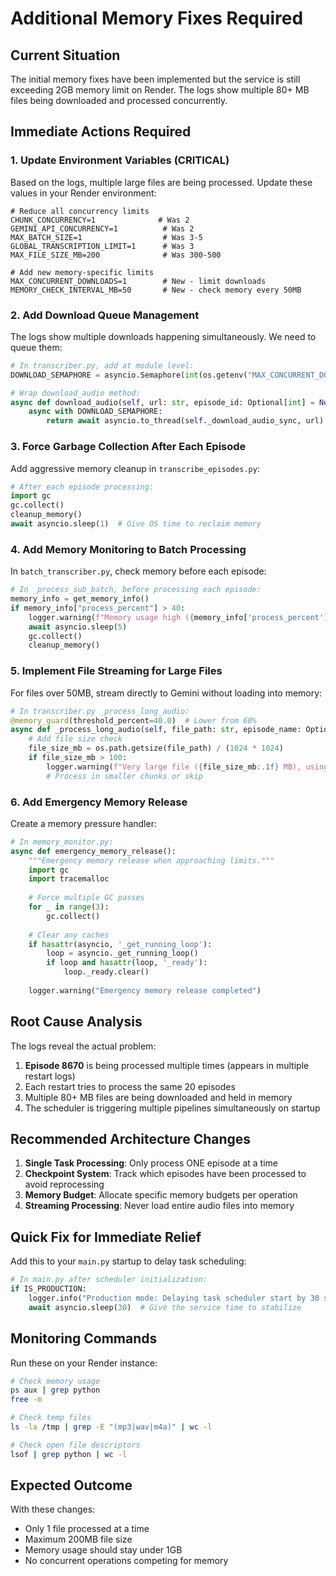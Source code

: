 # Additional Memory Fixes Required

## Current Situation
The initial memory fixes have been implemented but the service is still exceeding 2GB memory limit on Render. The logs show multiple 80+ MB files being downloaded and processed concurrently.

## Immediate Actions Required

### 1. Update Environment Variables (CRITICAL)
Based on the logs, multiple large files are being processed. Update these values in your Render environment:

```env
# Reduce all concurrency limits
CHUNK_CONCURRENCY=1              # Was 2
GEMINI_API_CONCURRENCY=1          # Was 2  
MAX_BATCH_SIZE=1                  # Was 3-5
GLOBAL_TRANSCRIPTION_LIMIT=1      # Was 3
MAX_FILE_SIZE_MB=200              # Was 300-500

# Add new memory-specific limits
MAX_CONCURRENT_DOWNLOADS=1        # New - limit downloads
MEMORY_CHECK_INTERVAL_MB=50       # New - check memory every 50MB
```

### 2. Add Download Queue Management
The logs show multiple downloads happening simultaneously. We need to queue them:

```python
# In transcriber.py, add at module level:
DOWNLOAD_SEMAPHORE = asyncio.Semaphore(int(os.getenv("MAX_CONCURRENT_DOWNLOADS", "1")))

# Wrap download_audio method:
async def download_audio(self, url: str, episode_id: Optional[int] = None) -> Optional[str]:
    async with DOWNLOAD_SEMAPHORE:
        return await asyncio.to_thread(self._download_audio_sync, url)
```

### 3. Force Garbage Collection After Each Episode
Add aggressive memory cleanup in `transcribe_episodes.py`:

```python
# After each episode processing:
import gc
gc.collect()
cleanup_memory()
await asyncio.sleep(1)  # Give OS time to reclaim memory
```

### 4. Add Memory Monitoring to Batch Processing
In `batch_transcriber.py`, check memory before each episode:

```python
# In _process_sub_batch, before processing each episode:
memory_info = get_memory_info()
if memory_info["process_percent"] > 40:
    logger.warning(f"Memory usage high ({memory_info['process_percent']:.1f}%), waiting...")
    await asyncio.sleep(5)
    gc.collect()
    cleanup_memory()
```

### 5. Implement File Streaming for Large Files
For files over 50MB, stream directly to Gemini without loading into memory:

```python
# In transcriber.py _process_long_audio:
@memory_guard(threshold_percent=40.0)  # Lower from 60%
async def _process_long_audio(self, file_path: str, episode_name: Optional[str] = None) -> str:
    # Add file size check
    file_size_mb = os.path.getsize(file_path) / (1024 * 1024)
    if file_size_mb > 100:
        logger.warning(f"Very large file ({file_size_mb:.1f} MB), using minimal memory mode")
        # Process in smaller chunks or skip
```

### 6. Add Emergency Memory Release
Create a memory pressure handler:

```python
# In memory_monitor.py:
async def emergency_memory_release():
    """Emergency memory release when approaching limits."""
    import gc
    import tracemalloc
    
    # Force multiple GC passes
    for _ in range(3):
        gc.collect()
    
    # Clear any caches
    if hasattr(asyncio, '_get_running_loop'):
        loop = asyncio._get_running_loop()
        if loop and hasattr(loop, '_ready'):
            loop._ready.clear()
    
    logger.warning("Emergency memory release completed")
```

## Root Cause Analysis

The logs reveal the actual problem:
1. **Episode 8670** is being processed multiple times (appears in multiple restart logs)
2. Each restart tries to process the same 20 episodes
3. Multiple 80+ MB files are being downloaded and held in memory
4. The scheduler is triggering multiple pipelines simultaneously on startup

## Recommended Architecture Changes

1. **Single Task Processing**: Only process ONE episode at a time
2. **Checkpoint System**: Track which episodes have been processed to avoid reprocessing
3. **Memory Budget**: Allocate specific memory budgets per operation
4. **Streaming Processing**: Never load entire audio files into memory

## Quick Fix for Immediate Relief

Add this to your `main.py` startup to delay task scheduling:

```python
# In main.py after scheduler initialization:
if IS_PRODUCTION:
    logger.info("Production mode: Delaying task scheduler start by 30 seconds")
    await asyncio.sleep(30)  # Give the service time to stabilize
```

## Monitoring Commands

Run these on your Render instance:
```bash
# Check memory usage
ps aux | grep python
free -m

# Check temp files
ls -la /tmp | grep -E "(mp3|wav|m4a)" | wc -l

# Check open file descriptors
lsof | grep python | wc -l
```

## Expected Outcome

With these changes:
- Only 1 file processed at a time
- Maximum 200MB file size
- Memory usage should stay under 1GB
- No concurrent operations competing for memory